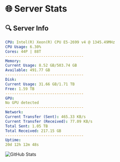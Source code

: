 # 🌐 Server Stats
## 🔍 Server Info
```yaml
CPU: Intel(R) Xeon(R) CPU E5-2699 v4 @ 1345.49MHz
CPU Usage: 6.30%
Cores: 44P | 88T
-----------------------------------
Memory:
Current Usage: 8.52 GB/503.74 GB
Available: 491.77 GB
-----------------------------------
Disk:
Current Usage: 31.66 GB/1.71 TB
Free: 1.59 TB
-----------------------------------
GPU:
No GPU detected
-----------------------------------
Network:
Current Transfer (Sent): 465.33 KB/s
Current Transfer (Received): 77.09 KB/s
Total Sent: 1.05 TB
Total Received: 217.15 GB
-----------------------------------
Uptime:
20d 12h 12m 48s
```
![GitHub Stats](https://img.shields.io/badge/Updated-2025-05-10_05:21:36-blue)